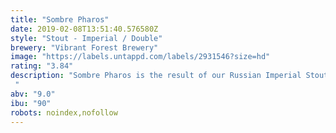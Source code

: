```yaml
---
title: "Sombre Pharos"
date: 2019-02-08T13:51:40.576580Z
style: "Stout - Imperial / Double"
brewery: "Vibrant Forest Brewery"
image: "https://labels.untappd.com/labels/2931546?size=hd"
rating: "3.84"
description: "Sombre Pharos is the result of our Russian Imperial Stout, Black Oktober, after 6 months interred in Islay Whisky barrels. We wanted to create a beer of two halves, so we contrasted this mix with Tonka beans. They dominate the aroma with a thick wash of cinnamon, vanilla, and tart cherry. Smoke manifests immediately on the tongue to balance against the Tonkan might and the finish is long and thick moulder of toasted, spiced almonds.  "
abv: "9.0"
ibu: "90"
robots: noindex,nofollow
---
```

